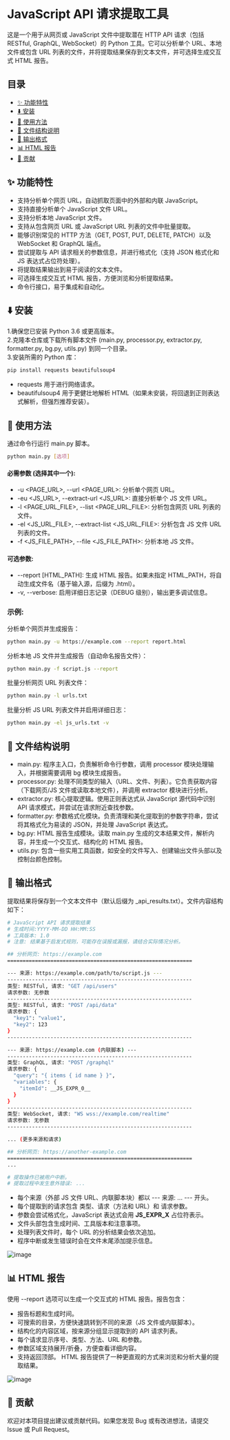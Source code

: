 # JavaScript API 请求提取工具

这是一个用于从网页或 JavaScript 文件中提取潜在 HTTP API 请求（包括 RESTful, GraphQL, WebSocket）的 Python 工具。它可以分析单个 URL、本地文件或包含 URL 列表的文件，并将提取结果保存到文本文件，并可选择生成交互式 HTML 报告。

## 目录
- [✨ 功能特性](#功能特性)  
- [⬇️ 安装](#安装)  
- [🚀 使用方法](#使用方法)  
- [📂 文件结构说明](#文件结构说明)  
- [📄 输出格式](#输出格式)  
- [📊 HTML 报告](#html-报告)  
- [🙌 贡献](#贡献)
  
## ✨ 功能特性
- 支持分析单个网页 URL，自动抓取页面中的外部和内联 JavaScript。
- 支持直接分析单个 JavaScript 文件 URL。
- 支持分析本地 JavaScript 文件。
- 支持从包含网页 URL 或 JavaScript URL 列表的文件中批量提取。
- 能够识别常见的 HTTP 方法（GET, POST, PUT, DELETE, PATCH）以及 WebSocket 和 GraphQL 端点。
- 尝试提取与 API 请求相关的参数信息，并进行格式化（支持 JSON 格式化和 JS 表达式占位符处理）。
- 将提取结果输出到易于阅读的文本文件。
- 可选择生成交互式 HTML 报告，方便浏览和分析提取结果。
- 命令行接口，易于集成和自动化。

## ⬇️ 安装
1.确保您已安装 Python 3.6 或更高版本。  
2.克隆本仓库或下载所有脚本文件 (main.py, processor.py, extractor.py, formatter.py, bg.py, utils.py) 到同一个目录。  
3.安装所需的 Python 库：
```bash
pip install requests beautifulsoup4
```
- requests 用于进行网络请求。
- beautifulsoup4 用于更健壮地解析 HTML（如果未安装，将回退到正则表达式解析，但强烈推荐安装）。
## 🚀 使用方法
通过命令行运行 main.py 脚本。

```bash
python main.py [选项]
```
#### 必需参数 (选择其中一个):
- -u <PAGE_URL>, --url <PAGE_URL>: 分析单个网页 URL。
- -eu <JS_URL>, --extract-url <JS_URL>: 直接分析单个 JS 文件 URL。
- -l <PAGE_URL_FILE>, --list <PAGE_URL_FILE>: 分析包含网页 URL 列表的文件。
- -el <JS_URL_FILE>, --extract-list <JS_URL_FILE>: 分析包含 JS 文件 URL 列表的文件。
- -f <JS_FILE_PATH>, --file <JS_FILE_PATH>: 分析本地 JS 文件。

#### 可选参数:
- --report [HTML_PATH]: 生成 HTML 报告。如果未指定 HTML_PATH，将自动生成文件名（基于输入源，后缀为 .html）。
- -v, --verbose: 启用详细日志记录（DEBUG 级别），输出更多调试信息。

### 示例:
分析单个网页并生成报告：
```bash
python main.py -u https://example.com --report report.html
```
分析本地 JS 文件并生成报告（自动命名报告文件）：
```bash
python main.py -f script.js --report
```
批量分析网页 URL 列表文件：
```bash
python main.py -l urls.txt
```
批量分析 JS URL 列表文件并启用详细日志：
```bash
python main.py -el js_urls.txt -v
```
## 📂 文件结构说明
- main.py: 程序主入口，负责解析命令行参数，调用 processor 模块处理输入，并根据需要调用 bg 模块生成报告。
- processor.py: 处理不同类型的输入（URL、文件、列表）。它负责获取内容（下载网页/JS 文件或读取本地文件），并调用 extractor 模块进行分析。
- extractor.py: 核心提取逻辑。使用正则表达式从 JavaScript 源代码中识别 API 请求模式，并尝试在请求附近查找参数。
- formatter.py: 参数格式化模块。负责清理和美化提取到的参数字符串，尝试将其格式化为易读的 JSON，并处理 JavaScript 表达式。
- bg.py: HTML 报告生成模块。读取 main.py 生成的文本结果文件，解析内容，并生成一个交互式、结构化的 HTML 报告。
- utils.py: 包含一些实用工具函数，如安全的文件写入、创建输出文件头部以及控制台颜色控制。
  
## 📄 输出格式
提取结果将保存到一个文本文件中（默认后缀为 _api_results.txt）。文件内容结构如下：
```bash
# JavaScript API 请求提取结果
# 生成时间:YYYY-MM-DD HH:MM:SS
# 工具版本: 1.0
# 注意: 结果基于启发式规则，可能存在误报或漏报，请结合实际情况分析。

## 分析网页: https://example.com
============================================================

--- 来源: https://example.com/path/to/script.js ---
------------------------------------------------------------
类型: RESTful, 请求: "GET /api/users"
请求参数: 无参数
------------------------------------------------------------
类型: RESTful, 请求: "POST /api/data"
请求参数: {
  "key1": "value1",
  "key2": 123
}
------------------------------------------------------------

--- 来源: https://example.com (内联脚本) ---
------------------------------------------------------------
类型: GraphQL, 请求: "POST /graphql"
请求参数: {
  "query": "{ items { id name } }",
  "variables": {
    "itemId": __JS_EXPR_0__
  }
}
------------------------------------------------------------
类型: WebSocket, 请求: "WS wss://example.com/realtime"
请求参数: 无参数
------------------------------------------------------------

... (更多来源和请求)

## 分析网页: https://another-example.com
============================================================
...

# 提取操作已被用户中断。
# 提取过程中发生意外错误: ...
```

- 每个来源（外部 JS 文件 URL、内联脚本块）都以 --- 来源: ... --- 开头。
- 每个提取到的请求包含 类型、请求（方法和 URL）和 请求参数。
- 参数会尝试格式化，JavaScript 表达式会用 __JS_EXPR_X__ 占位符表示。
- 文件头部包含生成时间、工具版本和注意事项。
- 处理列表文件时，每个 URL 的分析结果会依次追加。
- 程序中断或发生错误时会在文件末尾添加提示信息。

![image](https://github.com/user-attachments/assets/9fbd2f5f-fd11-4566-aaf9-9a992eb4bb07)

## 📊 HTML 报告
使用 --report 选项可以生成一个交互式的 HTML 报告。报告包含：
- 报告标题和生成时间。
- 可搜索的目录，方便快速跳转到不同的来源（JS 文件或内联脚本）。
- 结构化的内容区域，按来源分组显示提取到的 API 请求列表。
- 每个请求显示序号、类型、方法、URL 和参数。
- 参数区域支持展开/折叠，方便查看详细内容。
- 支持返回顶部。
HTML 报告提供了一种更直观的方式来浏览和分析大量的提取结果。

![image](https://github.com/user-attachments/assets/6e39cd48-581d-4e7c-9039-9252115c5c13)

## 🙌 贡献
欢迎对本项目提出建议或贡献代码。如果您发现 Bug 或有改进想法，请提交 Issue 或 Pull Request。


